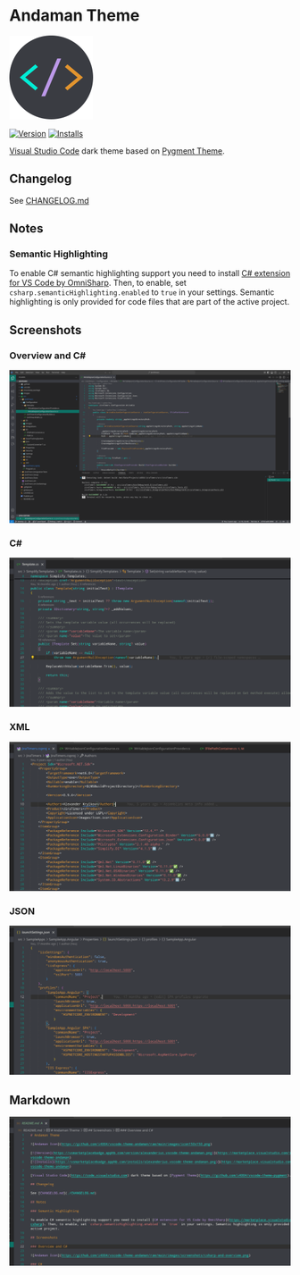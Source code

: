# Andaman Theme

![Andaman Icon](https://github.com/i4004/vscode-theme-andaman/raw/main/images/icon150x150.png)

[![Version](https://vsmarketplacebadge.apphb.com/version/alexanderius.vscode-theme-andaman.png)](https://marketplace.visualstudio.com/items?itemName=Alexanderius.vscode-theme-andaman)
[![Installs](https://vsmarketplacebadge.apphb.com/installs/alexanderius.vscode-theme-andaman.png)](https://marketplace.visualstudio.com/items?itemName=Alexanderius.vscode-theme-andaman)

[Visual Studio Code](https://code.visualstudio.com) dark theme based on [Pygment Theme](https://github.com/i4004/vscode-theme-pygment).

## Changelog

See [CHANGELOG.md](./CHANGELOG.md)

## Notes

### Semantic Highlighting

To enable C# semantic highlighting support you need to install [C# extension for VS Code by OmniSharp](https://marketplace.visualstudio.com/items?itemName=ms-dotnettools.csharp). Then, to enable, set `csharp.semanticHighlighting.enabled` to `true` in your settings. Semantic highlighting is only provided for code files that are part of the active project.

## Screenshots

### Overview and C#

![Andaman Icon](https://github.com/i4004/vscode-theme-andaman/raw/main/images/screenshots/csharp-and-overview.png)

### C#

![Andaman Icon](https://github.com/i4004/vscode-theme-andaman/raw/main/images/screenshots/csharp2.png)

### XML

![Andaman Icon](https://github.com/i4004/vscode-theme-andaman/raw/main/images/screenshots/xml.png)

### JSON

![Andaman Icon](https://github.com/i4004/vscode-theme-andaman/raw/main/images/screenshots/json.png)

## Markdown

![Andaman Icon](https://github.com/i4004/vscode-theme-andaman/raw/main/images/screenshots/markdown.png)
